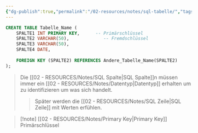 ```yaml
---
{"dg-publish":true,"permalink":"/02-resources/notes/sql-tabelle/","tags":["code/SQL"],"updated":"2024-10-09T16:04:00.167+02:00"}
---
```


```sql
CREATE TABLE Tabelle_Name (
    SPALTE1 INT PRIMARY KEY,      -- Primärschlüssel
    SPALTE2 VARCHAR(50),             -- Fremdschlüssel
    SPALTE3 VARCHAR(50),
    SPALTE4 DATE,
    
    FOREIGN KEY (SPALTE2) REFERENCES Andere_Tabelle_Name(SPALTE2)
);
```
>Die [[02 - RESOURCES/Notes/SQL Spalte\|SQL Spalte]]n müssen immer ein [[02 - RESOURCES/Notes/Datentyp\|Datentyp]] erhalten um zu identifizieren um was sich handelt.
>>Später werden die [[02 - RESOURCES/Notes/SQL Zeile\|SQL Zeile]] mit Werten erfühlen.

>[!note] [[02 - RESOURCES/Notes/Primary Key\|Primary Key]]
>Primärschlüssel